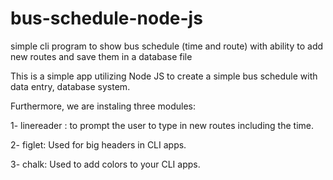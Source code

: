 # bus-schedule-node-js
simple cli program to show bus schedule (time and route) with ability to add new routes and save them in a database file

This is a simple app utilizing Node JS to create a simple bus schedule with data entry, database system.

Furthermore, we are instaling three modules:

1- linereader : to prompt the user to type in new routes including the time.

2- figlet: Used for big headers in CLI apps.

3- chalk: Used to add colors to your CLI apps.
